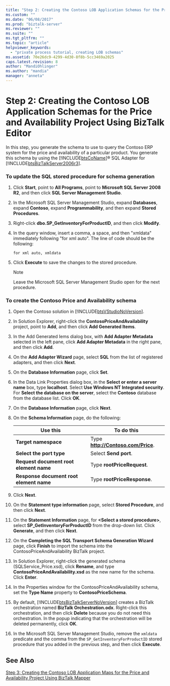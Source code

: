 ```yaml
---
title: "Step 2: Creating the Contoso LOB Application Schemas for the Price and Availability Project Using BizTalk Editor | Microsoft Docs"
ms.custom: ""
ms.date: "06/08/2017"
ms.prod: "biztalk-server"
ms.reviewer: ""
ms.suite: ""
ms.tgt_pltfrm: ""
ms.topic: "article"
helpviewer_keywords: 
  - "private process tutorial, creating LOB schemas"
ms.assetid: 70e26dc9-4299-4d30-8f8b-5cc3469a2025
caps.latest.revision: 8
author: "MandiOhlinger"
ms.author: "mandia"
manager: "anneta"
---
```

# Step 2: Creating the Contoso LOB Application Schemas for the Price and Availability Project Using BizTalk Editor
In this step, you generate the schema to use to query the Contoso ERP system for the price and availability of a particular product. You generate this schema by using the [!INCLUDE[btsCoName](../../includes/btsconame-md.md)]® SQL Adapter for [!INCLUDE[btsBizTalkServer2006r3](../../includes/btsbiztalkserver2006r3-md.md)].  
  
### To update the SQL stored procedure for schema generation  
  
1.  Click **Start**, point to **All Programs**, point to **Microsoft SQL Server 2008 R2**, and then click **SQL Server Management Studio**.  
  
2.  In the Microsoft SQL Server Management Studio, expand **Databases**, expand **Contoso**, expand **Programmability**, and then expand **Stored Procedures**.  
  
3.  Right-click **dbo.SP_GetInventoryForProductID**, and then click **Modify**.  
  
4.  In the query window, insert a comma, a space, and then "xmldata" immediately following "for xml auto". The line of code should be the following:  
  
    ```  
    for xml auto, xmldata  
    ```  
  
5.  Click **Execute** to save the changes to the stored procedure.  
  
    > [!NOTE]
    >  Leave the Microsoft SQL Server Management Studio open for the next procedure.  
  
### To create the Contoso Price and Availability schema  
  
1.  Open the Contoso solution in [!INCLUDE[btsVStudioNoVersion](../../includes/btsvstudionoversion-md.md)].  
  
2.  In Solution Explorer, right-click the **ContosoPriceAndAvailability** project, point to **Add**, and then click **Add Generated Items**.  
  
3.  In the Add Generated Iems dialog box, with **Add Adapter Metadata** selected in the left pane, click **Add Adapter Metadata** in the right pane, and then click **Add**.  
  
4.  On the **Add Adapter Wizard** page, select **SQL** from the list of registered adapters, and then click **Next**.  
  
5.  On the **Database Information** page, click **Set**.  
  
6.  In the Data Link Properties dialog box, in the **Select or enter a server name** box, type **localhost**. Select **Use Windows NT Integrated security**. For **Select the database on the server**, select the **Contoso** database from the database list. Click **OK**.  
  
7.  On the **Database Information** page, click **Next**.  
  
8.  On the **Schema Information** page, do the following:  
  
    |Use this|To do this|  
    |--------------|----------------|  
    |**Target namespace**|Type **http://Contoso.com/Price**.|  
    |**Select the port type**|Select **Send port**.|  
    |**Request document root element name**|Type **rootPriceRequest**.|  
    |**Response document root element name**|Type **rootPriceResponse**.|  
  
9. Click **Next**.  
  
10. On the **Statement type information** page, select **Stored Procedure**, and then click **Next**.  
  
11. On the **Statement Information** page, for **\<Select a stored procedure\>**, select **SP_GetInventoryForProductID** from the drop-down list. Click **Generate**, and then click **Next**.  
  
12. On the **Completing the SQL Transport Schema Generation Wizard** page, click **Finish** to import the schema into the ContosoPriceAndAvailability BizTalk project.  
  
13. In Solution Explorer, right-click the generated schema (SQLService_Price.xsd), click **Rename**, and type **ContosoPriceAndAvailability.xsd** as the new name for the schema. Click **Enter**.  
  
14. In the Properties window for the ContosoPriceAndAvailability schema, set the **Type Name** property to **ContosoPriceSchema**.  
  
15. By default, [!INCLUDE[btsBizTalkServerNoVersion](../../includes/btsbiztalkservernoversion-md.md)] creates a BizTalk orchestration named **BizTalk Orchestration.odx**. Right-click this orchestration, and then click **Delete** because you do not need this orchestration. In the popup indicating that the orchestration will be deleted permanently, click **OK**.  
  
16. In the Microsoft SQL Server Management Studio, remove the `xmldata` predicate and the comma from the `SP_GetInventoryForProductID` stored procedure that you added in the previous step, and then click **Execute**.  
  
## See Also  
 [Step 3: Creating the Contoso LOB Application Maps for the Price and Availability Project Using BizTalk Mapper](../../adapters-and-accelerators/accelerator-rosettanet/step-3-create-contoso-lob-application-map-for-price-and-availability-in-mapper.md)